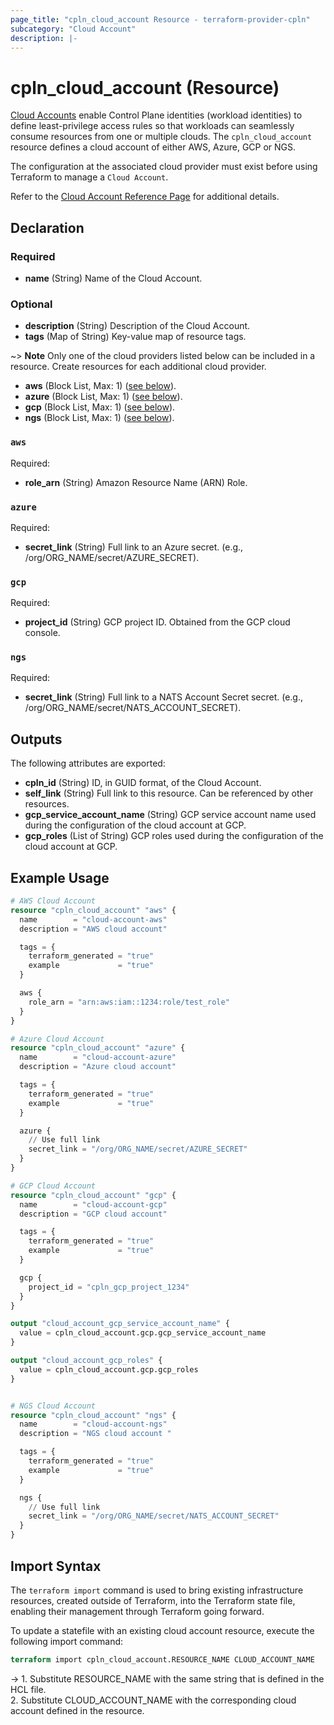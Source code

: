 ```yaml
---
page_title: "cpln_cloud_account Resource - terraform-provider-cpln"
subcategory: "Cloud Account"
description: |-
---
```


# cpln_cloud_account (Resource)

[Cloud Accounts](https://docs.controlplane.com/reference/cloudaccount) enable Control Plane identities (workload identities) to define least-privilege access rules so that workloads can seamlessly consume resources from one or multiple clouds. The `cpln_cloud_account` resource defines a cloud account of either AWS, Azure, GCP or NGS.

The configuration at the associated cloud provider must exist before using Terraform to manage a `Cloud Account`.

Refer to the [Cloud Account Reference Page](https://docs.controlplane.com/reference/cloudaccount)
for additional details.

## Declaration

### Required

- **name** (String) Name of the Cloud Account.

### Optional

- **description** (String) Description of the Cloud Account.
- **tags** (Map of String) Key-value map of resource tags.

~> **Note** Only one of the cloud providers listed below can be included in a resource. Create resources for each additional cloud provider.

- **aws** (Block List, Max: 1) ([see below](#nestedblock--aws)).
- **azure** (Block List, Max: 1) ([see below](#nestedblock--azure)).
- **gcp** (Block List, Max: 1) ([see below](#nestedblock--gcp)).
- **ngs** (Block List, Max: 1) ([see below](#nestedblock--ngs)).

<a id="nestedblock--aws"></a>

### `aws`

Required:

- **role_arn** (String) Amazon Resource Name (ARN) Role.

<a id="nestedblock--azure"></a>

### `azure`

Required:

- **secret_link** (String) Full link to an Azure secret. (e.g., /org/ORG_NAME/secret/AZURE_SECRET).

<a id="nestedblock--gcp"></a>

### `gcp`

Required:

- **project_id** (String) GCP project ID. Obtained from the GCP cloud console.

<a id="nestedblock--ngs"></a>

### `ngs`

Required:

- **secret_link** (String) Full link to a NATS Account Secret secret. (e.g., /org/ORG_NAME/secret/NATS_ACCOUNT_SECRET).

## Outputs

The following attributes are exported:

- **cpln_id** (String) ID, in GUID format, of the Cloud Account.
- **self_link** (String) Full link to this resource. Can be referenced by other resources.
- **gcp_service_account_name** (String) GCP service account name used during the configuration of the cloud account at GCP.
- **gcp_roles** (List of String) GCP roles used during the configuration of the cloud account at GCP.

## Example Usage

```terraform
# AWS Cloud Account
resource "cpln_cloud_account" "aws" {
  name        = "cloud-account-aws"
  description = "AWS cloud account"

  tags = {
    terraform_generated = "true"
    example             = "true"
  }

  aws {
    role_arn = "arn:aws:iam::1234:role/test_role"
  }
}

# Azure Cloud Account
resource "cpln_cloud_account" "azure" {
  name        = "cloud-account-azure"
  description = "Azure cloud account"

  tags = {
    terraform_generated = "true"
    example             = "true"
  }

  azure {
    // Use full link
    secret_link = "/org/ORG_NAME/secret/AZURE_SECRET"
  }
}

# GCP Cloud Account
resource "cpln_cloud_account" "gcp" {
  name        = "cloud-account-gcp"
  description = "GCP cloud account"

  tags = {
    terraform_generated = "true"
    example             = "true"
  }

  gcp {
    project_id = "cpln_gcp_project_1234"
  }
}

output "cloud_account_gcp_service_account_name" {
  value = cpln_cloud_account.gcp.gcp_service_account_name
}

output "cloud_account_gcp_roles" {
  value = cpln_cloud_account.gcp.gcp_roles
}


# NGS Cloud Account
resource "cpln_cloud_account" "ngs" {
  name        = "cloud-account-ngs"
  description = "NGS cloud account "

  tags = {
    terraform_generated = "true"
    example             = "true"
  }

  ngs {
    // Use full link
    secret_link = "/org/ORG_NAME/secret/NATS_ACCOUNT_SECRET"
  }
}
```

## Import Syntax

The `terraform import` command is used to bring existing infrastructure resources, created outside of Terraform, into the Terraform state file, enabling their management through Terraform going forward.

To update a statefile with an existing cloud account resource, execute the following import command:

```terraform
terraform import cpln_cloud_account.RESOURCE_NAME CLOUD_ACCOUNT_NAME
```

-> 1. Substitute RESOURCE_NAME with the same string that is defined in the HCL file.<br/>2. Substitute CLOUD_ACCOUNT_NAME with the corresponding cloud account defined in the resource.
